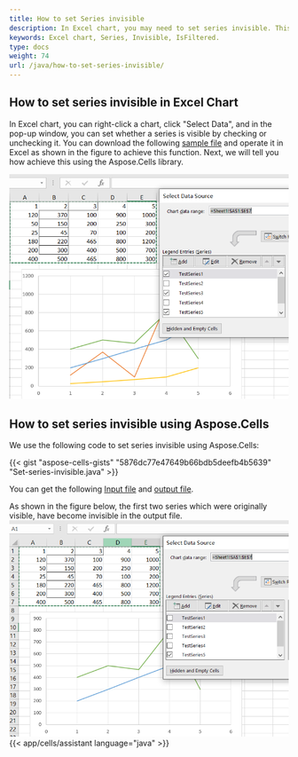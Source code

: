 ```yaml
---
title: How to set Series invisible
description: In Excel chart, you may need to set series invisible. This article describes how to use Aspose.Cells to do it. 
keywords: Excel chart, Series, Invisible, IsFiltered.
type: docs
weight: 74
url: /java/how-to-set-series-invisible/
---
```


## How to set series invisible in Excel Chart

In Excel chart, you can right-click a chart, click "Select Data", and in the pop-up window, you can set whether a series is visible by checking or unchecking it.
You can download the following [sample file](SeriesFiltered.xlsx) and operate it in Excel as shown in the figure to achieve this function. Next, we will tell you how achieve this using the Aspose.Cells library.

![todo:image_alt_text](series-invisible.png)

## How to set series invisible using Aspose.Cells 

We use the following code to set series invisible using Aspose.Cells:

{{< gist "aspose-cells-gists" "5876dc77e47649b66bdb5deefb4b5639" "Set-series-invisible.java" >}}

You can get the following [Input file](SeriesFiltered.xlsx) and [output file](output.xlsx).

As shown in the figure below, the first two series which were originally visible, have become invisible in the output file.
![todo:image_alt_text](output.png)
{{< app/cells/assistant language="java" >}}